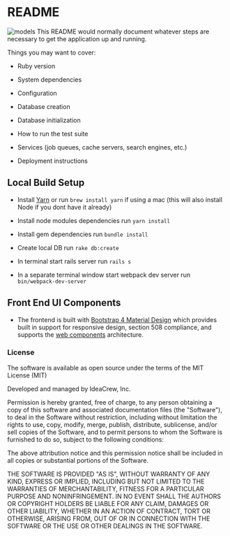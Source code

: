 # README
![models](https://raw.githubusercontent.com/ipublic/marketplace/7f66e5e333ddc913046d609d4feb7e94cc987785/models.png)
This README would normally document whatever steps are necessary to get the
application up and running.

Things you may want to cover:

* Ruby version

* System dependencies

* Configuration

* Database creation

* Database initialization

* How to run the test suite

* Services (job queues, cache servers, search engines, etc.)

* Deployment instructions

## Local Build Setup

* Install [Yarn](https://yarnpkg.com/en/) or run `brew install yarn` if using a mac (this will also install Node if you dont have it already)

* Install node modules dependencies run `yarn install`

* Install gem dependencies run `bundle install`

* Create local DB run `rake db:create`

* In terminal start rails server run `rails s`

* In a separate terminal window start webpack dev server run `bin/webpack-dev-server`

## Front End UI Components

* The frontend is built with [Bootstrap 4 Material Design](https://fezvrasta.github.io/bootstrap-material-design/docs/4.0/getting-started/introduction/) which provides built in support for responsive design, section 508 compliance, and supports the [web components](https://en.wikipedia.org/wiki/Web_Components) architecture.

### License

The software is available as open source under the terms of the MIT License (MIT)

Developed and managed by IdeaCrew, Inc.

Permission is hereby granted, free of charge, to any person obtaining a copy
of this software and associated documentation files (the "Software"), to deal
in the Software without restriction, including without limitation the rights
to use, copy, modify, merge, publish, distribute, sublicense, and/or sell
copies of the Software, and to permit persons to whom the Software is
furnished to do so, subject to the following conditions:

The above attribution notice and this permission notice shall be included in
all copies or substantial portions of the Software.

THE SOFTWARE IS PROVIDED "AS IS", WITHOUT WARRANTY OF ANY KIND, EXPRESS OR
IMPLIED, INCLUDING BUT NOT LIMITED TO THE WARRANTIES OF MERCHANTABILITY,
FITNESS FOR A PARTICULAR PURPOSE AND NONINFRINGEMENT. IN NO EVENT SHALL THE
AUTHORS OR COPYRIGHT HOLDERS BE LIABLE FOR ANY CLAIM, DAMAGES OR OTHER
LIABILITY, WHETHER IN AN ACTION OF CONTRACT, TORT OR OTHERWISE, ARISING FROM,
OUT OF OR IN CONNECTION WITH THE SOFTWARE OR THE USE OR OTHER DEALINGS IN
THE SOFTWARE.

